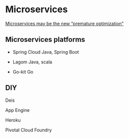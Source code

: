 # Microservices

[Microservices may be the new “premature optimization”](http://www.ptone.com/dablog/2015/07/microservices-may-be-the-new-premature-optimization/)

## Microservices platforms

* Spring Cloud
Java, Spring Boot

* Lagom
Java, scala

* Go-kit
Go

## DIY
Deis

App Engine

Heroku

Pivotal Cloud Foundry
